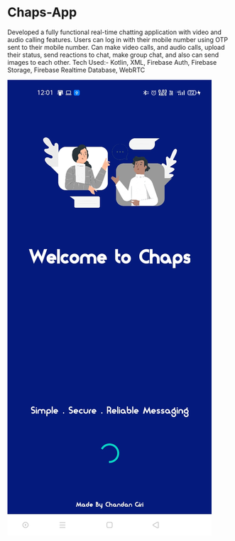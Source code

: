 # Chaps-App 

Developed a fully functional real-time chatting application with video and audio calling features. Users can log in with their mobile number using OTP sent to their mobile number. Can make video calls, and audio calls, upload their status, send reactions to chat, make group chat, and also can send images to each other. Tech Used:- Kotlin, XML, Firebase Auth, Firebase Storage, Firebase Realtime Database, WebRTC

![alt text](https://github.com/Chandan017/Chaps-App/blob/main/Chaps%20Screenshots/Screenshot_2022-03-15-12-01-17-13.jpg)